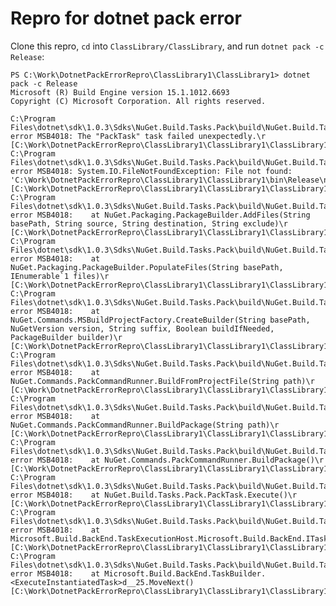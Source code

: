 # Repro for dotnet pack error

Clone this repro, `cd` into `ClassLibrary/ClassLibrary`, and run `dotnet pack -c Release`:

    PS C:\Work\DotnetPackErrorRepro\ClassLibrary1\ClassLibrary1> dotnet pack -c Release
    Microsoft (R) Build Engine version 15.1.1012.6693
    Copyright (C) Microsoft Corporation. All rights reserved.

    C:\Program Files\dotnet\sdk\1.0.3\Sdks\NuGet.Build.Tasks.Pack\build\NuGet.Build.Tasks.Pack.targets(104,5): error MSB4018: The "PackTask" task failed unexpectedly.\r [C:\Work\DotnetPackErrorRepro\ClassLibrary1\ClassLibrary1\ClassLibrary1.csproj]
    C:\Program Files\dotnet\sdk\1.0.3\Sdks\NuGet.Build.Tasks.Pack\build\NuGet.Build.Tasks.Pack.targets(104,5): error MSB4018: System.IO.FileNotFoundException: File not found: 'C:\Work\DotnetPackErrorRepro\ClassLibrary1\ClassLibrary1\bin\Release\netstandard1.4\ClassLibrary1.dll'.\r [C:\Work\DotnetPackErrorRepro\ClassLibrary1\ClassLibrary1\ClassLibrary1.csproj]
    C:\Program Files\dotnet\sdk\1.0.3\Sdks\NuGet.Build.Tasks.Pack\build\NuGet.Build.Tasks.Pack.targets(104,5): error MSB4018:    at NuGet.Packaging.PackageBuilder.AddFiles(String basePath, String source, String destination, String exclude)\r [C:\Work\DotnetPackErrorRepro\ClassLibrary1\ClassLibrary1\ClassLibrary1.csproj]
    C:\Program Files\dotnet\sdk\1.0.3\Sdks\NuGet.Build.Tasks.Pack\build\NuGet.Build.Tasks.Pack.targets(104,5): error MSB4018:    at NuGet.Packaging.PackageBuilder.PopulateFiles(String basePath, IEnumerable`1 files)\r [C:\Work\DotnetPackErrorRepro\ClassLibrary1\ClassLibrary1\ClassLibrary1.csproj]
    C:\Program Files\dotnet\sdk\1.0.3\Sdks\NuGet.Build.Tasks.Pack\build\NuGet.Build.Tasks.Pack.targets(104,5): error MSB4018:    at NuGet.Commands.MSBuildProjectFactory.CreateBuilder(String basePath, NuGetVersion version, String suffix, Boolean buildIfNeeded, PackageBuilder builder)\r [C:\Work\DotnetPackErrorRepro\ClassLibrary1\ClassLibrary1\ClassLibrary1.csproj]
    C:\Program Files\dotnet\sdk\1.0.3\Sdks\NuGet.Build.Tasks.Pack\build\NuGet.Build.Tasks.Pack.targets(104,5): error MSB4018:    at NuGet.Commands.PackCommandRunner.BuildFromProjectFile(String path)\r [C:\Work\DotnetPackErrorRepro\ClassLibrary1\ClassLibrary1\ClassLibrary1.csproj]
    C:\Program Files\dotnet\sdk\1.0.3\Sdks\NuGet.Build.Tasks.Pack\build\NuGet.Build.Tasks.Pack.targets(104,5): error MSB4018:    at NuGet.Commands.PackCommandRunner.BuildPackage(String path)\r [C:\Work\DotnetPackErrorRepro\ClassLibrary1\ClassLibrary1\ClassLibrary1.csproj]
    C:\Program Files\dotnet\sdk\1.0.3\Sdks\NuGet.Build.Tasks.Pack\build\NuGet.Build.Tasks.Pack.targets(104,5): error MSB4018:    at NuGet.Commands.PackCommandRunner.BuildPackage()\r [C:\Work\DotnetPackErrorRepro\ClassLibrary1\ClassLibrary1\ClassLibrary1.csproj]
    C:\Program Files\dotnet\sdk\1.0.3\Sdks\NuGet.Build.Tasks.Pack\build\NuGet.Build.Tasks.Pack.targets(104,5): error MSB4018:    at NuGet.Build.Tasks.Pack.PackTask.Execute()\r [C:\Work\DotnetPackErrorRepro\ClassLibrary1\ClassLibrary1\ClassLibrary1.csproj]
    C:\Program Files\dotnet\sdk\1.0.3\Sdks\NuGet.Build.Tasks.Pack\build\NuGet.Build.Tasks.Pack.targets(104,5): error MSB4018:    at Microsoft.Build.BackEnd.TaskExecutionHost.Microsoft.Build.BackEnd.ITaskExecutionHost.Execute()\r [C:\Work\DotnetPackErrorRepro\ClassLibrary1\ClassLibrary1\ClassLibrary1.csproj]
    C:\Program Files\dotnet\sdk\1.0.3\Sdks\NuGet.Build.Tasks.Pack\build\NuGet.Build.Tasks.Pack.targets(104,5): error MSB4018:    at Microsoft.Build.BackEnd.TaskBuilder.<ExecuteInstantiatedTask>d__25.MoveNext() [C:\Work\DotnetPackErrorRepro\ClassLibrary1\ClassLibrary1\ClassLibrary1.csproj]
